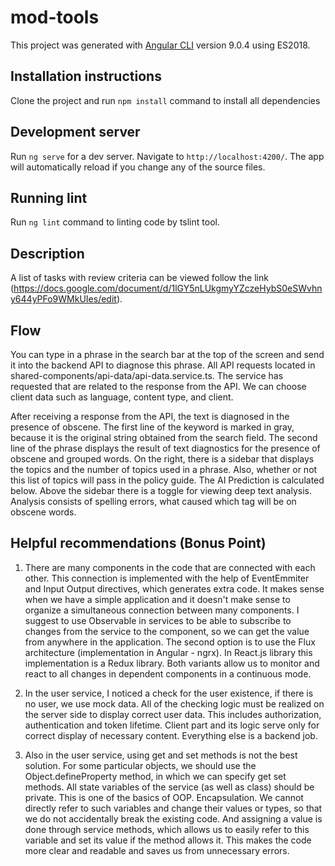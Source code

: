 # mod-tools
This project was generated with [Angular CLI](https://github.com/angular/angular-cli) version 9.0.4 using ES2018.

## Installation instructions

Clone the project and run `npm install` command to install all dependencies

## Development server

Run `ng serve` for a dev server. Navigate to `http://localhost:4200/`. The app will automatically reload if you change any of the source files.

## Running lint

Run `ng lint` command to linting code by tslint tool.

## Description

A list of tasks with review criteria can be viewed follow the link (https://docs.google.com/document/d/1lGY5nLUkgmyYZczeHybS0eSWvhny644yPFo9WMkUIes/edit).

## Flow
You can type in a phrase in the search bar at the top of the screen and send it into the backend API to diagnose this phrase. All API requests located in shared-components/api-data/api-data.service.ts. The service has requested that are related to the response from the API. We can choose client data such as language, content type, and client.

After receiving a response from the API, the text is diagnosed in the presence of obscene. The first line of the keyword is marked in gray, because it is the original string obtained from the search field. The second line of the phrase displays the result of text diagnostics for the presence of obscene and grouped words. On the right, there is a sidebar that displays the topics and the number of topics used in a phrase. Also, whether or not this list of topics will pass in the policy guide. The AI Prediction is calculated below. Above the sidebar there is a toggle for viewing deep text analysis. Analysis consists of spelling errors, what caused which tag will be on obscene words.

## Helpful recommendations (Bonus Point)

1. There are many components in the code that are connected with each other. This connection is implemented with the help of EventEmmiter and Input Output directives, which generates extra code. It makes sense when we have a simple application and it doesn't make sense to organize a simultaneous connection between many components. I suggest to use Observable in services to be able to subscribe to changes from the service to the component, so we can get the value from anywhere in the application. The second option is to use the Flux architecture (implementation in Angular - ngrx). In React.js library this implementation is a Redux library. Both variants allow us to monitor and react to all changes in dependent components in a continuous mode.

2. In the user service, I noticed a check for the user existence, if there is no user, we use mock data. All of the checking logic must be realized on the server side to display correct user data. This includes authorization, authentication and token lifetime. Client part and its logic serve only for correct display of necessary content. Everything else is a backend job.

3. Also in the user service, using get and set methods is not the best solution. For some particular objects, we should use the Object.defineProperty method, in which we can specify get set methods. All state variables of the service (as well as class) should be private. This is one of the basics of OOP. Encapsulation. We cannot directly refer to such variables and change their values or types, so that we do not accidentally break the existing code.
And assigning a value is done through service methods, which allows us to easily refer to this variable and set its value if the method allows it. This makes the code more clear and readable and saves us from unnecessary errors. 

